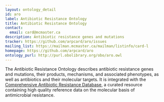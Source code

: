 ```yaml
---
layout: ontology_detail
id: aro
label: Antibiotic Resistance Ontology
title: Antibiotic Resistance Ontology
contact:
  email: card@mcmaster.ca
description: Antibiotic resistance genes and mutations
tracker: https://github.com/arpcard/aro/issues
mailing_list: https://mailman.mcmaster.ca/mailman/listinfo/card-l
homepage: https://github.com/arpcard/aro
ontology_purl: http://purl.obolibrary.org/obo/aro.owl
---
```


The Antibiotic Resistance Ontology
describes antibiotic resistance genes and mutations,
their products, mechanisms, and associated phenotypes,
as well as antibiotics and their molecular targets.
It is integrated with the [Comprehensive Antibiotic Resistance Database](https://card.mcmaster.ca),
a curated resource containing high quality reference data
on the molecular basis of antimicrobial resistance.
